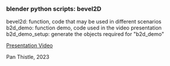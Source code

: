 ### blender python scripts: bevel2D  

bevel2d: function, code that may be used in different scenarios  
b2d_demo: function demo, code used in the video presentation  
b2d_demo_setup: generate the objects required for "b2d_demo"  

[Presentation Video](https://www.youtube.com/watch?v=4Ea48ya4SOY&list=PLI6-DUeYXpnPay3ZTRnAbZdNwhrAn2p_R)  

Pan Thistle, 2023

